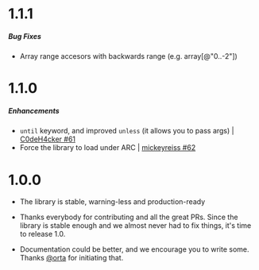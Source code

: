 # 1.1.1

##### Bug Fixes

- Array range accesors with backwards range (e.g. array[@"0..-2"])

# 1.1.0

##### Enhancements

- `until` keyword, and improved `unless` (it allows you to pass args) |
  [C0deH4cker #61](https://github.com/mneorr/ObjectiveSugar/pull/61)
- Force the library to load under ARC |
  [mickeyreiss #62](https://github.com/mneorr/ObjectiveSugar/pull/62)

# 1.0.0

* The library is stable, warning-less and production-ready

* Thanks everybody for contributing and all the great PRs.
  Since the library is stable enough and we almost never had to fix things,
  it's time to release 1.0.

* Documentation could be better, and we encourage you to write some.
  Thanks [@orta](https://github.com/orta) for initiating that.

